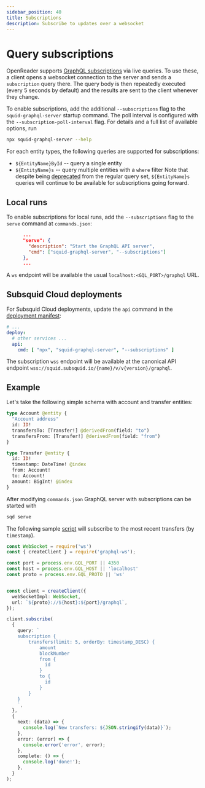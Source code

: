 ```yaml
---
sidebar_position: 40
title: Subscriptions
description: Subscribe to updates over a websocket
---
```


# Query subscriptions

OpenReader supports [GraphQL subscriptions](https://www.apollographql.com/docs/react/data/subscriptions/) via live queries. To use these, a client opens a websocket connection to the server and sends a `subscription` query there. The query body is then repeatedly executed (every 5 seconds by default) and the results are sent to the client whenever they change.

To enable subscriptions, add the additional `--subscriptions` flag to the `squid-graphql-server` startup command. The poll interval is configured with the `--subscription-poll-interval` flag. For details and a full list of available options, run
```bash
npx squid-graphql-server --help
```

For each entity types, the following queries are supported for subscriptions:
- `${EntityName}ById` -- query a single entity
- `${EntityName}s` -- query multiple entities with a `where` filter
Note that despite being [deprecated](/arrowsquid-docs-v0/graphql-api/overview/#supported-queries) from the regular query set, `${EntityName}s` queries will continue to be available for subscriptions going forward.

## Local runs

To enable subscriptions for local runs, add the `--subscriptions` flag to the `serve` command at `commands.json`:
```json title="commands.json"
      ...
      "serve": {
        "description": "Start the GraphQL API server",
        "cmd": ["squid-graphql-server", "--subscriptions"]
      },
      ...
```
A `ws` endpoint will be available the usual `localhost:<GQL_PORT>/graphql` URL.

## Subsquid Cloud deployments

For Subsquid Cloud deployments, update the `api` command in the [deployment manifest](/arrowsquid-docs-v0/deploy-squid/deploy-manifest/#deploy):

```yaml title="squid.yaml"
# ...
deploy:
  # other services ...
  api:
    cmd: [ "npx", "squid-graphql-server", "--subscriptions" ]
```
The subscription `wss` endpoint will be available at the canonical API endpoint `wss://squid.subsquid.io/{name}/v/v{version}/graphql`.

## Example

Let's take the following simple schema with account and transfer entities:

```graphql file=schema.graphql
type Account @entity {
  "Account address"
  id: ID!
  transfersTo: [Transfer!] @derivedFrom(field: "to")
  transfersFrom: [Transfer!] @derivedFrom(field: "from")
}

type Transfer @entity {
  id: ID!
  timestamp: DateTime! @index
  from: Account!
  to: Account!
  amount: BigInt! @index
}
```

After modifying `commands.json` GraphQL server with subscriptions can be started with
```bash
sqd serve
```

The following sample [script](https://github.com/subsquid/squid-substrate-template/blob/main/scripts/sub-client.js) will subscribe to the most recent transfers (by `timestamp`).

```typescript
const WebSocket = require('ws')
const { createClient } = require('graphql-ws');

const port = process.env.GQL_PORT || 4350
const host = process.env.GQL_HOST || 'localhost'
const proto = process.env.GQL_PROTO || 'ws'


const client = createClient({
  webSocketImpl: WebSocket,
  url: `${proto}://${host}:${port}/graphql`,
});

client.subscribe(
  {
    query: `
    subscription {
        transfers(limit: 5, orderBy: timestamp_DESC) {
            amount
            blockNumber
            from {
              id
            }
            to {
              id
            }
        }
    }  
    `,
  },
  {
    next: (data) => {
      console.log(`New transfers: ${JSON.stringify(data)}`);
    },
    error: (error) => {
      console.error('error', error);
    },
    complete: () => {
      console.log('done!');
    },
  }
);
```
